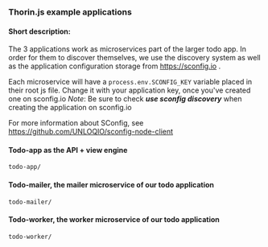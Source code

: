 ### Thorin.js example applications

#### Short description:
The 3 applications work as microservices part of the larger todo app. In order for them to discover themselves, we use
the discovery system as well as the application configuration storage from https://sconfig.io .

Each microservice will have a `process.env.SCONFIG_KEY` variable placed in their root js file. Change it with your
application key, once you've created one on sconfig.io
*Note*: Be sure to check ***use sconfig discovery*** when creating the application on sconfig.io

For more information about SConfig, see https://github.com/UNLOQIO/sconfig-node-client

#### Todo-app as the API +  view engine

`todo-app/`

#### Todo-mailer, the mailer microservice of our todo application

`todo-mailer/`

#### Todo-worker, the worker microservice of our todo application

`todo-worker/`